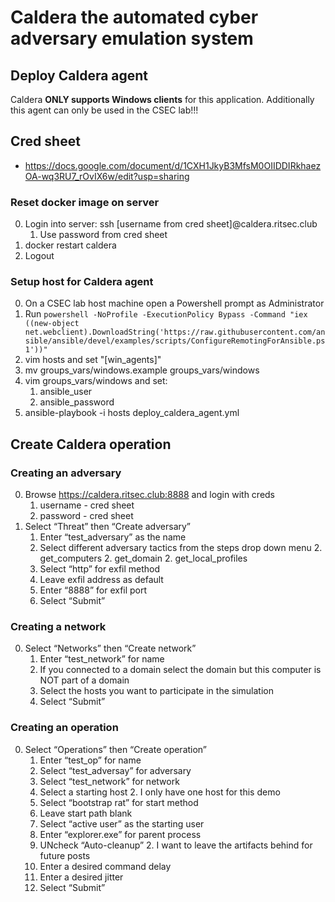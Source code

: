 # Caldera the automated cyber adversary emulation system
## Deploy Caldera agent
Caldera **ONLY supports Windows clients** for this application. Additionally this agent can only be used in the CSEC lab!!!

## Cred sheet
* https://docs.google.com/document/d/1CXH1JkyB3MfsM0OIIDDIRkhaezOA-wq3RU7_rOvIX6w/edit?usp=sharing

### Reset docker image on server
0. Login into server: ssh [username from cred sheet]@caldera.ritsec.club
    1. Use password from cred sheet
0. docker restart caldera
0. Logout

### Setup host for Caldera agent
0. On a CSEC lab host machine open a Powershell prompt as Administrator
0. Run `powershell -NoProfile -ExecutionPolicy Bypass -Command "iex ((new-object net.webclient).DownloadString('https://raw.githubusercontent.com/ansible/ansible/devel/examples/scripts/ConfigureRemotingForAnsible.ps1'))"`
0. vim hosts and set "[win_agents]"
0. mv groups_vars/windows.example groups_vars/windows
0. vim groups_vars/windows and set:
    1. ansible_user
    1. ansible_password
0. ansible-playbook -i hosts deploy_caldera_agent.yml 

## Create Caldera operation
### Creating an adversary
0. Browse https://caldera.ritsec.club:8888 and login with creds
    1. username - cred sheet
    2. password - cred sheet
0. Select “Threat” then “Create adversary”
    1. Enter “test_adversary” as the name
    1. Select different adversary tactics from the steps drop down menu
        2. get_computers
        2. get_domain
        2. get_local_profiles
    1. Select “http” for exfil method
    1. Leave exfil address as default
    1. Enter “8888” for exfil port
    1. Select “Submit”

### Creating a network
0. Select “Networks” then “Create network”
    1. Enter “test_network” for name
    1. If you connected to a domain select the domain but this computer is NOT part of a domain
    1. Select the hosts you want to participate in the simulation
    1. Select “Submit”

### Creating an operation
0. Select “Operations” then “Create operation” 
    1. Enter “test_op” for name
    1. Select “test_adversay” for adversary
    1. Select “test_network” for network
    1. Select a starting host
        2. I only have one host for this demo
    1. Select “bootstrap rat” for start method
    1. Leave start path blank
    1. Select “active user” as the starting user
    1. Enter “explorer.exe” for parent process
    1. UNcheck “Auto-cleanup”
        2. I want to leave the artifacts behind for future posts
    1. Enter a desired command delay
    1. Enter a desired jitter
    1. Select “Submit”